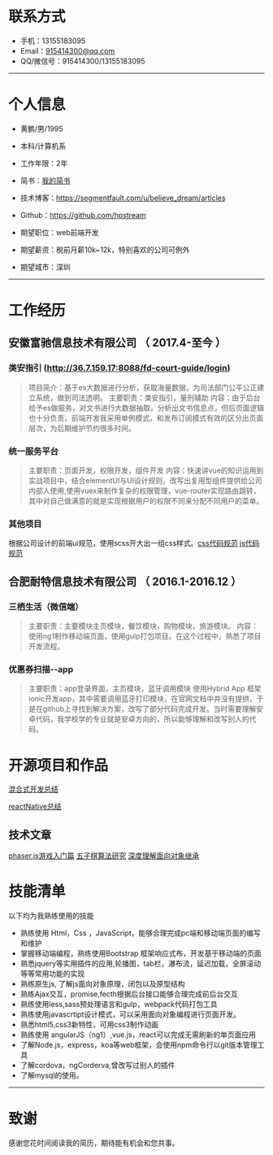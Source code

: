 # 联系方式
- 手机：13155183095
- Email：915414300@qq.com
- QQ/微信号：915414300/13155183095
 ---
# 个人信息
 - 黄鹏/男/1995
 - 本科/计算机系 
 - 工作年限：2年
 - 简书：[我的简书](https://www.jianshu.com/u/0e190d5b2e72) 
 - 技术博客：https://segmentfault.com/u/believe_dream/articles
 - Github：https://github.com/hpstream

 - 期望职位：web前端开发
 - 期望薪资：税前月薪10k~12k，特别喜欢的公司可例外
 - 期望城市：深圳
---      
    
      
# 工作经历
## 安徽富驰信息技术有限公司 （ 2017.4-至今 ）

### 类安指引 (http://36.7.159.17:8088/fd-court-guide/login)
>项目简介：基于es大数据进行分析，获取海量数据，为司法部门公平公正建立系统，做到司法透明。
>主要职责：类安指引，量刑辅助
>内容：由于后台给予es做服务，对文书进行大数据抽取。分析出文书信息点，但后页面逻辑也十分负责，前端开发我采用单例模式，和发布订阅模式有效的区分出页面层次，为后期维护节约很多时间。

### 统一服务平台
>主要职责：页面开发，权限开发，组件开发
>内容：快速讲vue的知识运用到实战项目中，结合elementUI与UI设计规则，改写出复用型组件提供给公司内部人使用,使用vuex来制作复杂的权限管理，vue-router实现路由跳转，其中对自己做满意的就是实现根据用户的权限不同来分配不同用户的菜单。

### 其他项目
根据公司设计的前端ui规范，使用scss开大出一组css样式。[css代码规范](https://hpstream.github.io/javascript-Design-pattern-and-code-specification/codeSpecification/css/index.html)
[js代码规范](https://github.com/hpstream/javascript-Design-pattern-and-code-specification/blob/master/codeSpecification/js/1.js代码规范.md)

## 合肥耐特信息技术有限公司 （ 2016.1-2016.12 ）

### 三栖生活（微信端）
 >主要职责：主要模块主页模块，餐饮模块，购物模块，旅游模块。 
>内容：使用ng1制作移动端页面，使用gulp打包项目。在这个过程中，熟悉了项目开发流程。

### 优惠券扫描--app  
>主要职责：app登录界面，主页模块，蓝牙调用模块
>使用Hybrid App 框架ionic开发app，其中需要调用蓝牙打印模块，在官网文档中并没有提供，于是在github上寻找到解决方案，改写了部分代码完成开发。当时需要理解安卓代码，我学校学的专业就是安卓方向的，所以能够理解和改写别人的代码。
>

  
# 开源项目和作品
[混合式开发总结](https://hpstream.github.io/javascript-Design-pattern-and-code-specification/doc/hybrid/preview/hybrid.html)

[reactNative总结](https://hpstream.github.io/javascript-Design-pattern-and-code-specification/doc/reactNative/README.html)



## 技术文章
[phaser.js游戏入门篇](https://www.jianshu.com/p/b982d08dc0d3)
[五子棋算法研究](https://www.jianshu.com/p/b1055f615d11)
[深度理解面向对象继承](https://www.jianshu.com/p/05db3958d244)


    
    
# 技能清单
以下均为我熟练使用的技能
-	熟练使用 Html，Css ，JavaScript，能够合理完成pc端和移动端页面的编写和维护
-	掌握移动端编程，熟练使用Bootstrap 框架响应式布，开发基于移动端的页面
-	熟悉jquery等实用插件的应用,轮播图，tab栏，瀑布流，延迟加载，全屏滚动等等常用功能的实现
-	熟练原生js, 了解js面向对象原理，闭包以及原型结构
-	熟练Ajax交互，promise,fecth根据后台接口能够合理完成前后台交互
-	熟练使用less,sass预处理语言和gulp，webpack代码打包工具
-	熟练使用javascrtipt设计模式，可以采用面向对象编程进行页面开发。
-	熟悉html5,css3新特性，可用css3制作动画
-	熟练使用 angularJS（ng1）,vue.js，react可以完成无需刷新的单页面应用
-	了解Node.js，express，koa等web框架，会使用npm命令行以git版本管理工具
-   了解cordova，ngCorderva,曾改写过别人的插件
-	了解mysql的使用。

      
---      
# 致谢
感谢您花时间阅读我的简历，期待能有机会和您共事。
      